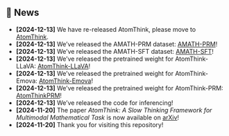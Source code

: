 
## 📣 News
- **[2024-12-13]** We have re-released AtomThink, please move to [AtomThink](https://github.com/Quinn777/AtomThink).
- **[2024-12-13]** We’ve released the AMATH-PRM dataset: [AMATH-PRM](https://huggingface.co/datasets/Quinn777/AtomMATH-PRM)!
- **[2024-12-13]** We’ve released the AMATH-SFT dataset: [AMATH-SFT](https://huggingface.co/datasets/Quinn777/AtomMATH-SFT)!
- **[2024-12-13]** We’ve released the pretrained weight for AtomThink-LLaVA: [AtomThink-LLaVA](https://huggingface.co/Quinn777/AtomThink-LLaVA-Llama3-8B)!
- **[2024-12-13]** We’ve released the pretrained weight for AtomThink-Emova: [AtomThink-Emova](https://huggingface.co/Quinn777/AtomThink-EMOVA-8B)!
- **[2024-12-13]** We’ve released the pretrained weight for AtomThink-PRM: [AtomThinkPRM](https://huggingface.co/Quinn777/AtomThinkPRM)!
- **[2024-12-13]** We’ve released the code for inferencing!
- **[2024-11-20]** The paper *AtomThink: A Slow Thinking Framework for Multimodal Mathematical Task* is now available on [arXiv](https://arxiv.org/abs/2411.11930)!
- **[2024-11-20]** Thank you for visiting this repository!


